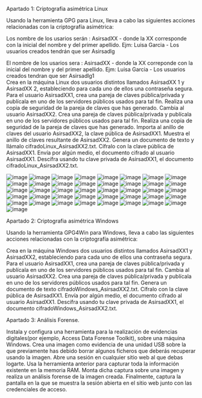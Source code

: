 Apartado 1: Criptografia asimétrica Linux

Usando la herramienta GPG para Linux, lleva a cabo las siguientes acciones relacionadas con la criptografía asimétrica:

Los nombre de los usarios serán : AsirsadXX - donde la XX corresponde con la inicial del nombre y del primer apellido. Ejm: Luisa Garcia - Los usuarios creados tendrán que ser Asirsadlg
 
El nombre de los usarios sera : AsirsadXX - donde la XX correponde con la inicial del nombre y del primer apellido. Ejm: Luisa Garcia - Los usuarios creados tendran que ser Asirsadlg1  
Crea en la máquina Linux dos usuarios distintos llamados AsirsadXX 1 y AsirsadXX 2, estableciendo para cada uno de ellos una contraseña segura. 
Para el usuario AsirsadXX1, crea una pareja de claves pública/privada y publícala en uno de los servidores públicos usados para tal fin.
Realiza una copia de seguridad de la pareja de claves que has generado.
Cambia al usuario AsirsadXX2. Crea una pareja de claves pública/privada y publícala en uno de los servidores públicos usados para tal fin.
Realiza una copia de seguridad de la pareja de claves que has generado.
Importa al anillo de claves del usuario AsirsadXX2, la clave pública de AsirsadXX1. Muestra el anillo de claves resultante de AsirsadXX2.
Genera un documento de texto y llámalo cifradoLinux_AsirsadXX2.txt. Cífralo con la clave pública de AsirsadXX1. Envía por algún medio, el documento cifrado al usuario AsirsadXX1.
Descífra usando tu clave privada de AsirsadXX1, el documento cifradoLinux_AsirsadXX2.txt.

![image](https://github.com/rolando1803/Administrador_de_sistemas_informaticos_de_red/assets/55965131/e7a78d44-69cf-4e0f-b12e-0136f4fee70a)
![image](https://github.com/rolando1803/Administrador_de_sistemas_informaticos_de_red/assets/55965131/dec6d4f4-121a-4f21-a674-c996c3cb40bf)
![image](https://github.com/rolando1803/Administrador_de_sistemas_informaticos_de_red/assets/55965131/53fbc0bb-c10b-4cba-b52d-ceed9d3fac28)
![image](https://github.com/rolando1803/Administrador_de_sistemas_informaticos_de_red/assets/55965131/e68f2bd8-1de1-4f68-834c-f5c4b2066e70)
![image](https://github.com/rolando1803/Administrador_de_sistemas_informaticos_de_red/assets/55965131/97b42bd0-7565-4920-939b-eccd57b3b888)
![image](https://github.com/rolando1803/Administrador_de_sistemas_informaticos_de_red/assets/55965131/0dfed784-78da-48e6-aff0-95cabc12f587)
![image](https://github.com/rolando1803/Administrador_de_sistemas_informaticos_de_red/assets/55965131/e01601df-ec91-4df5-a5fc-77b8404365bd)
![image](https://github.com/rolando1803/Administrador_de_sistemas_informaticos_de_red/assets/55965131/fe33429e-477c-4520-bfd6-8d9b3e1079be)
![image](https://github.com/rolando1803/Administrador_de_sistemas_informaticos_de_red/assets/55965131/13f821d4-d57a-4bcc-9939-5927d22d3fe4)
![image](https://github.com/rolando1803/Administrador_de_sistemas_informaticos_de_red/assets/55965131/c99ee950-0d40-412b-87ec-3787c4acadfb)
![image](https://github.com/rolando1803/Administrador_de_sistemas_informaticos_de_red/assets/55965131/15a1716d-5ee6-4aac-8047-00520a5dd269)
![image](https://github.com/rolando1803/Administrador_de_sistemas_informaticos_de_red/assets/55965131/09740c02-f63c-4d85-b52b-a00056ee7dba)
![image](https://github.com/rolando1803/Administrador_de_sistemas_informaticos_de_red/assets/55965131/aa545eb3-46f8-4034-a866-9cc6262201f3)
![image](https://github.com/rolando1803/Administrador_de_sistemas_informaticos_de_red/assets/55965131/d33f21aa-8e0b-460f-a7d1-a963f6ee3704)
![image](https://github.com/rolando1803/Administrador_de_sistemas_informaticos_de_red/assets/55965131/795d64e3-50bc-47e3-a1c6-d26758f13793)
![image](https://github.com/rolando1803/Administrador_de_sistemas_informaticos_de_red/assets/55965131/707828c0-11ca-4a58-be85-1fddda74dbe3)
![image](https://github.com/rolando1803/Administrador_de_sistemas_informaticos_de_red/assets/55965131/112a6f75-58f0-4ac0-9f79-8b0aec17be61)
![image](https://github.com/rolando1803/Administrador_de_sistemas_informaticos_de_red/assets/55965131/a8119e9c-0b40-4b0c-a38b-b4c6040f9393)
![image](https://github.com/rolando1803/Administrador_de_sistemas_informaticos_de_red/assets/55965131/f17f6073-9584-47fd-a776-8220fee98d7c)
![image](https://github.com/rolando1803/Administrador_de_sistemas_informaticos_de_red/assets/55965131/0b1224bf-08ee-4421-bf92-3c7aefb68394)
![image](https://github.com/rolando1803/Administrador_de_sistemas_informaticos_de_red/assets/55965131/5ac2adaa-ef40-4165-9600-e3a2e8f34f73)
![image](https://github.com/rolando1803/Administrador_de_sistemas_informaticos_de_red/assets/55965131/50a7439a-a6d8-4b9b-82c4-bf9e4e559fa0)
![image](https://github.com/rolando1803/Administrador_de_sistemas_informaticos_de_red/assets/55965131/08548451-2856-4096-8d6d-601127579e96)
![image](https://github.com/rolando1803/Administrador_de_sistemas_informaticos_de_red/assets/55965131/41491450-bb60-4f7e-95c0-2191ec5148ff)
![image](https://github.com/rolando1803/Administrador_de_sistemas_informaticos_de_red/assets/55965131/de553f40-cb55-4c3d-8a2d-359a3bb8fadf)
![image](https://github.com/rolando1803/Administrador_de_sistemas_informaticos_de_red/assets/55965131/0ca6a1f4-4ef1-4d37-8087-4921ae5a4b4d)
![image](https://github.com/rolando1803/Administrador_de_sistemas_informaticos_de_red/assets/55965131/0364e068-4e80-4027-90cc-543828dc53be)
![image](https://github.com/rolando1803/Administrador_de_sistemas_informaticos_de_red/assets/55965131/3e65792e-d3d9-48b7-8065-d7568d1a1043)
![image](https://github.com/rolando1803/Administrador_de_sistemas_informaticos_de_red/assets/55965131/ba4999b3-c0a3-47b3-b477-0e15c3ae34c4)
![image](https://github.com/rolando1803/Administrador_de_sistemas_informaticos_de_red/assets/55965131/052235ba-3b00-4f00-9b52-d8636e896fbf)
![image](https://github.com/rolando1803/Administrador_de_sistemas_informaticos_de_red/assets/55965131/97d5e23e-56ac-4590-8228-a674c1e0f7ab)
![image](https://github.com/rolando1803/Administrador_de_sistemas_informaticos_de_red/assets/55965131/b26da91d-cc56-4661-b108-d76f5445270e)
![image](https://github.com/rolando1803/Administrador_de_sistemas_informaticos_de_red/assets/55965131/ead1da15-638a-4974-a8da-bdcd74135ab7)
![image](https://github.com/rolando1803/Administrador_de_sistemas_informaticos_de_red/assets/55965131/2abba35b-8d56-49b4-8661-d24858538016)
![image](https://github.com/rolando1803/Administrador_de_sistemas_informaticos_de_red/assets/55965131/6a3219ec-4e10-4c35-a27e-3153e6d98768)
![image](https://github.com/rolando1803/Administrador_de_sistemas_informaticos_de_red/assets/55965131/40ab5180-4493-474a-b9ce-4c27d94577db)
![image](https://github.com/rolando1803/Administrador_de_sistemas_informaticos_de_red/assets/55965131/9dc78f74-45bf-4982-8543-504ad2f5eb03)
![image](https://github.com/rolando1803/Administrador_de_sistemas_informaticos_de_red/assets/55965131/5cd17223-3fc0-45d5-88bb-b4fc75038808)
![image](https://github.com/rolando1803/Administrador_de_sistemas_informaticos_de_red/assets/55965131/f6a7c757-2ff6-4725-84db-60435631e09e)
![image](https://github.com/rolando1803/Administrador_de_sistemas_informaticos_de_red/assets/55965131/02ccc1e2-fbae-4f53-8177-ad3e9351d8c2)
![image](https://github.com/rolando1803/Administrador_de_sistemas_informaticos_de_red/assets/55965131/8911f4d1-a409-4644-baeb-5dfc6e0ef035)



Apartado 2: Criptografia asimétrica Windows 

Usando la herramienta GPG4Win para Windows, lleva a cabo las siguientes acciones relacionadas con la criptografía asimétrica:

Crea en la máquina Windows dos usuarios distintos llamados AsirsadXX1 y AsirsadXX2, estableciendo para cada uno de ellos una contraseña segura. 
Para el usuario AsirsadXX1, crea una pareja de claves pública/privada y publícala en uno de los servidores públicos usados para tal fin.
Cambia al usuario AsirsadXX2. Crea una pareja de claves pública/privada y publícala en uno de los servidores públicos usados para tal fin.
Genera un documento de texto cifradoWindows_AsirsadXX2.txt. Cífralo con la clave pública de AsirsadXX1. Envía por algún medio, el documento cifrado al usuario AsirsadXX1.
Descífra usando tu clave privada de AsirsadXX1, el documento cifradoWindows_AsirsadXX2.txt.

Apartado 3: Análisis Forense.

Instala y configura una herramienta para la realización de evidencias digitales(por ejemplo, Access Data Forense Toolkit), sobre una máquina Windows.
Crea una imagen como evidencia de una unidad USB sobre la que previamente has debido borrar algunos ficheros que deberás recuperar usando la imagen.
Abre una sesión en cualquier sitio web al que debas logarte. Usa la herramienta anterior para capturar toda la información existente en la memoria RAM. Monta dicha captura sobre una imagen y realiza un análisis forense de la imagen creada. Finalmente, captura la pantalla en la que se muestra la sesión abierta en el sitio web junto con las credenciales de acceso.
